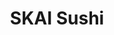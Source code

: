 ---
layout: place
title: "SKAI Sushi"
permalink: /washington/blaine/skai-sushi.html
stateAbbr: WA
stateName: Washington
cityName: Blaine
seo:
  name: "SKAI Sushi"
  type: Restaurant
  links: https://www.skaisushi.com/contact
description: "Looking for sushi in Blaine, Washington? Check out SKAI Sushi for a delightful Japanese dining experience. Enjoy a variety of sushi and other dishes in a wel..."
place_id: ChIJVVVlYwrAhVQRnzoNRTdL7PM
photos:
  - name: >-
      places/ChIJVVVlYwrAhVQRnzoNRTdL7PM/photos/AeeoHcKVY5DZ66i_15Zyi9LXIbDXk6OKaZZUvLGJ3FlIDlvaBtwRwOIK2mYpZRq5rhcvg6Prh63mj77JtQEcR9rtoTDTESeIzEqo6AwD22ayJ3KBEGksfJ3U_TJ1B2R9-LT1r6NBZa-5FY_81TWIBZ_ab6rwWVVGuLqlDSKiJruuDUXjjJuv8WHdCkf9V9p3lWL5KJ39DGei-IzRd70Y90elLcHCuVb5KkjyQ5uBQnpjbZkJ5d_RZ_0emXR7xGoYdcVnQMO3x6CwYxodcChjZ-v6vVHwAGzoYKPuQ50AylEgHVTCh41djZMlZ19RPTGqBYvc6K_rECdV2ZTX4FAPh0gww1bO5t5WLu9KgvlehUgqNhj6mQmfh3I6oJlAvEp7JOt_Bh7E5QbtCX0XBDrzcSv213z3aj8YNCUifOjNPoYNRtk
    widthPx: 4608
    heightPx: 2112
    authorAttributions:
      - displayName: Scott O
        uri: https://maps.google.com/maps/contrib/114567198299244879055
        photoUri: >-
          https://lh3.googleusercontent.com/a-/ALV-UjUtzyv4-ptSm8Tb6Q7YsEVafCZsRuFmet-L-uDImuxcL0y6Lvi8ow=s100-p-k-no-mo
    flagContentUri: >-
      https://www.google.com/local/imagery/report/?cb_client=maps_api_places.places_api&image_key=!1e10!2sCIHM0ogKEICAgICO2rr9FQ&hl=en-US
    googleMapsUri: >-
      https://www.google.com/maps/place//data=!3m4!1e2!3m2!1sCIHM0ogKEICAgICO2rr9FQ!2e10!4m2!3m1!1s0x5485c00a63655555:0xf3ec4b37450d3a9f
  - name: >-
      places/ChIJVVVlYwrAhVQRnzoNRTdL7PM/photos/AeeoHcJ9vv8jJN_yh8LD8o7LC4O0p6-ybiM4G231adY1jonnwAKcQuP34G5KO08CBacvO5BcdFEEx9CggRnQmjuJgzug9CPqg1hqbkFZesM0lnbuO-cuLb-kWB79z6CPgnZ-0LYgQRCeXATHtcVizJGZDG-CoD00snsBj7UY3AWRghxvSqhVhU1XhVx7uTowPu9XYZf6NjQaTPi8R8EULYwZOhige3HbXujwdNZtzBs80ACqGX-cyOSMAzGpnPGk0BrEC4xZq62nRuvNTPRQJNDGmTE-ZdBdGWywPlqcfrWci96IUSXFUNajNVUKi-sk8WPFLVlPP7jhhcZsPHBbACxjEqBcANPwd5BYKSgRXdcFGen-mVTObX8u6s_w-nMJXIYI418DqA_h-SMogMEpIWXSfWtk2JN8qhTB_32xubcK5tfWwlk
    widthPx: 4800
    heightPx: 3600
    authorAttributions:
      - displayName: Kristian Freeman
        uri: https://maps.google.com/maps/contrib/104773460409060931478
        photoUri: >-
          https://lh3.googleusercontent.com/a-/ALV-UjVBk6WcQRBH2Aiv09eZh-mH9PYPAPz_HrHt9u_gxjeuV8HipfsHVA=s100-p-k-no-mo
    flagContentUri: >-
      https://www.google.com/local/imagery/report/?cb_client=maps_api_places.places_api&image_key=!1e10!2sCIHM0ogKEICAgIDrs8bqjAE&hl=en-US
    googleMapsUri: >-
      https://www.google.com/maps/place//data=!3m4!1e2!3m2!1sCIHM0ogKEICAgIDrs8bqjAE!2e10!4m2!3m1!1s0x5485c00a63655555:0xf3ec4b37450d3a9f
  - name: >-
      places/ChIJVVVlYwrAhVQRnzoNRTdL7PM/photos/AeeoHcKK1DpO-K23hlHTH8DYi2EYhg7D2bcVS5iz4hTC8BDp_mKvWv4BcuW0yif5669VlB6NbOHmWzGPMbZiTZ9aLamHRE36qM3CwlWBCWof-wR2iG1ma10r_mVFM09Oqd2Ar7ixg3eh08YkzPtr0FKGgqlMhBUrx1CgADhEBYVdmNvqezZHqZTvt9H8_uCbbYNbBDaR0dzsftObtvuOnc0YS5iuC0pRYwVUn_W90oaKB11pasAJvl86RZVMw_ux-yZ_OqkcLh7pZ2C_ibRUE_e15m8unFlph4ycSZvq_KpuSWo0yK39ZrEKfTTOv4YhYaBaiSs6TAcAgJS0YFAKJlSmB54osHBA-RVPoqPduCU4JBkdgIfcq7ukdBrTMW6w3-ajz_nJXKdCNUtKySvacpvCK9YrUtzfTHUE82ZjqVnt3gu0bw4
    widthPx: 3024
    heightPx: 4032
    authorAttributions:
      - displayName: Michelle Henderson
        uri: https://maps.google.com/maps/contrib/113152137945935890609
        photoUri: >-
          https://lh3.googleusercontent.com/a-/ALV-UjXn40cZiJ1finwkDwBiL9KqgorOld9BrAQU7u_WzmqIsilPiG99=s100-p-k-no-mo
    flagContentUri: >-
      https://www.google.com/local/imagery/report/?cb_client=maps_api_places.places_api&image_key=!1e10!2sCIHM0ogKEICAgIC9hL2Q0AE&hl=en-US
    googleMapsUri: >-
      https://www.google.com/maps/place//data=!3m4!1e2!3m2!1sCIHM0ogKEICAgIC9hL2Q0AE!2e10!4m2!3m1!1s0x5485c00a63655555:0xf3ec4b37450d3a9f
  - name: >-
      places/ChIJVVVlYwrAhVQRnzoNRTdL7PM/photos/AeeoHcIAHLG0_weaLLH-uGhiVyBpO55qI3tbPGHUjjZnW1CRGlwG9_jrKu5Vn_sOimqlWZ8rQpz0FQdGICyjJQwx_FKR69QraamRkouYC4bl5XMS8W9YgPYqZlSLNQJCiBymwh51dHCGfon-O_dy8BT9mU_GIUsXieEU9EapEgyPVWcSmQ_MRsnt_ZovMDoB_BwhbJixbEMdcpjrIt3aky-yg_9Np2ncMqioboExUQxen_ee3pgnRhgOOJDW9mBlOsawuewAh0EYsK-dza8MxwtuiIsXA450a9NkucKQDGemqV6YUusfxLKyioP4QgB4OiDXE0krjASZdScyLC232zGEclonTmRHHGpPZ_NOucsg3P3RKogxmouGEUiHetljL1NiL4DjP35wq4jBlJ8QHwRR6fFHBl5DWGw1KwlRs-tH3PX2jw
    widthPx: 4032
    heightPx: 3024
    authorAttributions:
      - displayName: Kar Wing Ho
        uri: https://maps.google.com/maps/contrib/102230395485097468518
        photoUri: >-
          https://lh3.googleusercontent.com/a-/ALV-UjUiCuDxwqBFNrC2qqcJlh2FGK1Hm6NZlIS89WkL9UTvEke3DyG_=s100-p-k-no-mo
    flagContentUri: >-
      https://www.google.com/local/imagery/report/?cb_client=maps_api_places.places_api&image_key=!1e10!2sCIHM0ogKEICAgIDTp5TYNw&hl=en-US
    googleMapsUri: >-
      https://www.google.com/maps/place//data=!3m4!1e2!3m2!1sCIHM0ogKEICAgIDTp5TYNw!2e10!4m2!3m1!1s0x5485c00a63655555:0xf3ec4b37450d3a9f
  - name: >-
      places/ChIJVVVlYwrAhVQRnzoNRTdL7PM/photos/AeeoHcIjT4SjZYyj6g6SUs-NEtRl7r01rPhNvsqH0dRWnz0rTaFrUDY5y6y5gasZT_m_iczcWk9Jfr-1QMcquKboZRlHNGlr7kx5QZ7D26ev9CS8tARQKoSVj4cAZpsjrvtvrYsoOaqpbnIJEKt6J9xf3fSxXdia_OThuqMoWlGSTMPkmitLyLOdhQO2iwWrpITkDbxSI9gO-EX9dTlYif2Savn2_CIgjivTwGAYtlt1hLYAOYKZ0XCu9Em4v9Kmuy8mWuX2lwSP-bkOncPRBjwtY_V9EKkxCUTXxDy3zcGCbwEr_HsWFHlx1_yUS49xf9dFLah1IFUlnN1c1ibfToEw48NaIjyiOOycZd9PLYRjpWHzWOaA2_f1KSy7ngXccAGycUGBpTXhJ3NHNskHzRkvNnxHobqQEEeIb3cfXzJysUdaiJuP
    widthPx: 3024
    heightPx: 3024
    authorAttributions:
      - displayName: Experimetal Experimetal
        uri: https://maps.google.com/maps/contrib/116079031406751024651
        photoUri: >-
          https://lh3.googleusercontent.com/a-/ALV-UjVpGI7Ybhb-7XJLTGEHM2y3GNUWji3pqJTnCKHImzxsRkd3s-JP=s100-p-k-no-mo
    flagContentUri: >-
      https://www.google.com/local/imagery/report/?cb_client=maps_api_places.places_api&image_key=!1e10!2sCIHM0ogKEICAgIDOnrHX4AE&hl=en-US
    googleMapsUri: >-
      https://www.google.com/maps/place//data=!3m4!1e2!3m2!1sCIHM0ogKEICAgIDOnrHX4AE!2e10!4m2!3m1!1s0x5485c00a63655555:0xf3ec4b37450d3a9f
  - name: >-
      places/ChIJVVVlYwrAhVQRnzoNRTdL7PM/photos/AeeoHcJ12J0ZOmmMWQWQQP18cwV4LLgJQgIQDguou6-bQmIhley24atvynO33OsBaURG_pv8z7qn3NRkZ7u4RAqVVJrR336CKyIjb8PjdGIxUtM92udXtxY9Nd7EnwO8FcRavzIPl81vXZwK-xV9cwblpHA0wgl5Mgkl9aWI3998D0y9jzNWH3vTXyDaY8Kx5sR01vSesAeprpowYihMgrkaISn0mDW6ntHDeOn-A3DKSnN9XkTSuR55KABlBNGC-hZIeXe3iqiZtuTFFh2YB8FoMJL_UoL7k5PBkDYyFIZ2kn5vuvvCGDMb6HWjUmD3bATK6v964jLYKuYZzjV_8BN0KPpD5eAAJwT5rPT9jZ8m6Nw_3Mfn8vYYbIh8LxyH9_suZ1h3HhamCfKbOhmBpzgqW37hRzjg3m63_aKGF9kGIa2oSGlA
    widthPx: 3024
    heightPx: 4032
    authorAttributions:
      - displayName: Kaitlyn Y
        uri: https://maps.google.com/maps/contrib/116594259661436381569
        photoUri: >-
          https://lh3.googleusercontent.com/a/ACg8ocJiZkNnciDyL3KIJEYOlolKS3xqcggeKswfXZvg1vlA73QdAQ=s100-p-k-no-mo
    flagContentUri: >-
      https://www.google.com/local/imagery/report/?cb_client=maps_api_places.places_api&image_key=!1e10!2sCIHM0ogKEICAgICDgKaWxAE&hl=en-US
    googleMapsUri: >-
      https://www.google.com/maps/place//data=!3m4!1e2!3m2!1sCIHM0ogKEICAgICDgKaWxAE!2e10!4m2!3m1!1s0x5485c00a63655555:0xf3ec4b37450d3a9f
  - name: >-
      places/ChIJVVVlYwrAhVQRnzoNRTdL7PM/photos/AeeoHcIGJzsAF5-puZlN2AurBMvn9j8FjPHZ0zvzF4Hr8xagwJNJuXDjekASWxIcqEZtnRYfbeo4J4Pu_MQDxOuwmz8rbDh6-BHXq1IDkOYJWjvnHMBqKEWJo6r5mcRg3tSVKT3kHXFJieiTiHY8xQgfvR9hnPf_itbxr1apQFBxJ9xoAokMSTPUzNrA_eAOLrfqkm8DrE-0FvQqm0GgoqNk65uf4TNZBvmqocT_f8YyuWfONknnYeNJA3vBPx3dVQL0co-iwKOUX2i_mZAl4TiC8s1TW6X9FY-RBBAY7JfpUt8EfcaD2zqcCRqnsBOwZd-GTQi3TV2V50qF5yQpp4enN4to_y6UICnneHPlItQ_pyT9TdwsFGeyiFmuLKwfL9P5uy0jLMsXhPElN_jAKfkMJ9jnmKVtPufG0yQliMcy2bhSpw
    widthPx: 3024
    heightPx: 3024
    authorAttributions:
      - displayName: Experimetal Experimetal
        uri: https://maps.google.com/maps/contrib/116079031406751024651
        photoUri: >-
          https://lh3.googleusercontent.com/a-/ALV-UjVpGI7Ybhb-7XJLTGEHM2y3GNUWji3pqJTnCKHImzxsRkd3s-JP=s100-p-k-no-mo
    flagContentUri: >-
      https://www.google.com/local/imagery/report/?cb_client=maps_api_places.places_api&image_key=!1e10!2sCIHM0ogKEICAgIDOnvHWbg&hl=en-US
    googleMapsUri: >-
      https://www.google.com/maps/place//data=!3m4!1e2!3m2!1sCIHM0ogKEICAgIDOnvHWbg!2e10!4m2!3m1!1s0x5485c00a63655555:0xf3ec4b37450d3a9f
  - name: >-
      places/ChIJVVVlYwrAhVQRnzoNRTdL7PM/photos/AeeoHcIkW8kKb91Tn9eLMET96C1RYQAmDE1L9OPqWCZVHp-WCBi5pvoGwIx-OA7DOF76VbaAAmzgz-78byB0knBWPxSGmubuPW3gwuWSH24cp3Lvc-jsJBP9NeTM8VN2aoqKCoqbWgWNHCGGsptdArTW33RqxJpWKKomS5Y5eazlk8mzbWnyIg2_iyYoDF2Ntqgc97l0QH9M0YDqn_UlziBtc6QSMD7W0NhaqIu2oeF2nFEvfRkzZM-oaLmgKANUdCHcwPzjJiGvXHNww0T45azB5GIbe9MMKNC1MSlqh9uL1mnrhFnfV2eVMMnn28p0zlMtQq7Ge5hOOCCyrU3k_NzubSb9gfej94E2Gtw5v26vzSfGdBM8KJHmOHurU8SOVF37p8xc9gH02wiSIshXzSOq9WxjvdVBH_H3fZv3I5gw_EcZcg
    widthPx: 3024
    heightPx: 4032
    authorAttributions:
      - displayName: Michelle Henderson
        uri: https://maps.google.com/maps/contrib/113152137945935890609
        photoUri: >-
          https://lh3.googleusercontent.com/a-/ALV-UjXn40cZiJ1finwkDwBiL9KqgorOld9BrAQU7u_WzmqIsilPiG99=s100-p-k-no-mo
    flagContentUri: >-
      https://www.google.com/local/imagery/report/?cb_client=maps_api_places.places_api&image_key=!1e10!2sCIHM0ogKEICAgIC9hL2QMA&hl=en-US
    googleMapsUri: >-
      https://www.google.com/maps/place//data=!3m4!1e2!3m2!1sCIHM0ogKEICAgIC9hL2QMA!2e10!4m2!3m1!1s0x5485c00a63655555:0xf3ec4b37450d3a9f
  - name: >-
      places/ChIJVVVlYwrAhVQRnzoNRTdL7PM/photos/AeeoHcKHVlUDCXPuS2AGeavIL5UGn9DFLubCZxSCHTT4JcAld6GyIxu3aLCXgFseMe70iDeDxamEr2lPyMeU45Ol27eetyNVxcS9mnMDrsW_cERg3q6OokI199F4TUZoDg8xpRbDwAiwQh9P_FqZCEpwRTmCNVfE8FupG5QuOQjD1SrCnxWhvfr-WxbH5bQWPrQJ2Lnt2p9bk_t619bFC5JkA5-E-5wpTTmaqWIQSkGD7440ff6z5ywy1S-mVMiJrAB3ESSoqAp3fq836y7jbs2BaO2ytj67H84haIl8XUNhA_j25LiZE4ig_r_oL_6tunpkAtEpfRCEjaa-d5-iRTh9W3Q7b0WJZm8IIE_u3icaM3y2maNB5BbVcT_bYbX7NOk_SxgDfe4DOJqV4WZwvzx3wLm54OCfUUEfy6txjm8oSe0NGk7F
    widthPx: 4608
    heightPx: 2112
    authorAttributions:
      - displayName: Scott O
        uri: https://maps.google.com/maps/contrib/114567198299244879055
        photoUri: >-
          https://lh3.googleusercontent.com/a-/ALV-UjUtzyv4-ptSm8Tb6Q7YsEVafCZsRuFmet-L-uDImuxcL0y6Lvi8ow=s100-p-k-no-mo
    flagContentUri: >-
      https://www.google.com/local/imagery/report/?cb_client=maps_api_places.places_api&image_key=!1e10!2sCIHM0ogKEICAgICO2rr9lQE&hl=en-US
    googleMapsUri: >-
      https://www.google.com/maps/place//data=!3m4!1e2!3m2!1sCIHM0ogKEICAgICO2rr9lQE!2e10!4m2!3m1!1s0x5485c00a63655555:0xf3ec4b37450d3a9f
  - name: >-
      places/ChIJVVVlYwrAhVQRnzoNRTdL7PM/photos/AeeoHcIsp2QZ5n8uON2VDmY1ndjQecs-W9VJPNJdEa0D9Y0cJfq-60ukCDYmB9Uui0b9aB1xB4iALSM5a2VSHPABcrDRZQOKMkJszQgQMK6YVb7IOzYBvy0OGlUI5wVDABHLY2GVg0nFddjMFLWktAcMWtpWhibmeM9nv3w38KssEo4DnYHSgnG85PkCTTFZ16fbiTSd5V-8dSyq1PJTnhBX7dQyYMYq-zma6E9zUXUj1frOThpxHtC8R3cLHLfFuDOoStx72KJi2NFzcDuRlvYcIXmCXbpT8xHggWYFIEuvG0LH6T4BxErfQYb6UNMd0GPqPq0SqGywA5y_r81hIbiRk7hGTXFRYSqU_cdGafanXmBiG1ZraqjBCVtEdodifuA2zDLedHO6uGC3rneejhnS-IKRijKQuc-vuIOeB2WGg98
    widthPx: 1080
    heightPx: 1920
    authorAttributions:
      - displayName: William Lui
        uri: https://maps.google.com/maps/contrib/108135262147927906047
        photoUri: >-
          https://lh3.googleusercontent.com/a/ACg8ocKB26B1qzGJs2zbGD0OeGRFZIENAmxig9wAJOsjzs8r09pUaQ=s100-p-k-no-mo
    flagContentUri: >-
      https://www.google.com/local/imagery/report/?cb_client=maps_api_places.places_api&image_key=!1e10!2sCIHM0ogKEICAgIDZjqemCw&hl=en-US
    googleMapsUri: >-
      https://www.google.com/maps/place//data=!3m4!1e2!3m2!1sCIHM0ogKEICAgIDZjqemCw!2e10!4m2!3m1!1s0x5485c00a63655555:0xf3ec4b37450d3a9f
address: 5000 Helweg Rd, Blaine, WA 98230, USA
street: 5000 Helweg Rd
city: Blaine
state: WA
zip: '98230'
country: USA
neighborhood: null
latitude: '48.903546'
longitude: '-122.754068'
accessibility_options:
  wheelchairAccessibleParking: true
  wheelchairAccessibleEntrance: true
  wheelchairAccessibleRestroom: true
business_status: OPERATIONAL
name: SKAI Sushi
google_maps_links:
  directionsUri: >-
    https://www.google.com/maps/dir//''/data=!4m7!4m6!1m1!4e2!1m2!1m1!1s0x5485c00a63655555:0xf3ec4b37450d3a9f!3e0
  placeUri: https://maps.google.com/?cid=17576506146473982623
  writeAReviewUri: >-
    https://www.google.com/maps/place//data=!4m3!3m2!1s0x5485c00a63655555:0xf3ec4b37450d3a9f!12e1
  reviewsUri: >-
    https://www.google.com/maps/place//data=!4m4!3m3!1s0x5485c00a63655555:0xf3ec4b37450d3a9f!9m1!1b1
  photosUri: >-
    https://www.google.com/maps/place//data=!4m3!3m2!1s0x5485c00a63655555:0xf3ec4b37450d3a9f!10e5
primary_type: Takeout Restaurant
opening_hours:
  regular: null
  current: null
secondary_opening_hours:
  regular:
    weekdayDescriptions: null
    type: null
  current:
    weekdayDescriptions: null
    type: null
phone: (360) 220-8123
price_level: null
price_range: $10 &ndash; $20
rating: '4.7'
rating_count: 126
website: https://www.skaisushi.com/contact
reviews: null
parking_options: null
payment_options: null
allow_dogs: null
curbside_pickup: null
delivery: null
dine_in: null
good_for_children: null
good_for_groups: null
good_for_sports: null
live_music: null
menu_for_children: null
outdoor_seating: null
reservable: null
restroom: null
serves_beer: null
serves_breakfast: null
serves_brunch: null
serves_cocktails: null
serves_coffee: null
serves_dinner: null
serves_dessert: null
serves_lunch: null
serves_vegetarian_food: null
serves_wine: null
takeout: null
summary: null

---